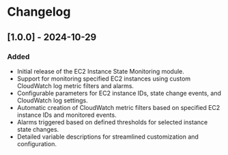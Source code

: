 # Changelog

## [1.0.0] - 2024-10-29

### Added
- Initial release of the EC2 Instance State Monitoring module.
- Support for monitoring specified EC2 instances using custom CloudWatch log metric filters and alarms.
- Configurable parameters for EC2 instance IDs, state change events, and CloudWatch log settings.
- Automatic creation of CloudWatch metric filters based on specified EC2 instance IDs and monitored events.
- Alarms triggered based on defined thresholds for selected instance state changes.
- Detailed variable descriptions for streamlined customization and configuration.
